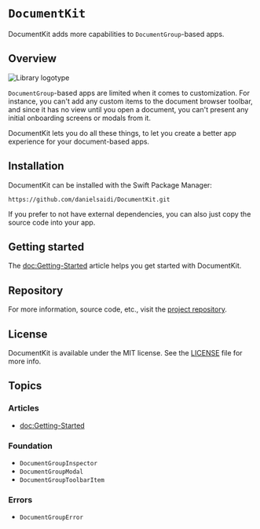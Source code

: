 # ``DocumentKit``

DocumentKit adds more capabilities to `DocumentGroup`-based apps.


## Overview

![Library logotype](Logo.png)

`DocumentGroup`-based apps are limited when it comes to customization. For instance, you can't add any custom items to the document browser toolbar, and since it has no view until you open a document, you can't present any initial onboarding screens or modals from it. 

DocumentKit lets you do all these things, to let you create a better app experience for your document-based apps.



## Installation

DocumentKit can be installed with the Swift Package Manager:

```
https://github.com/danielsaidi/DocumentKit.git
```

If you prefer to not have external dependencies, you can also just copy the source code into your app.



## Getting started

The <doc:Getting-Started> article helps you get started with DocumentKit.



## Repository

For more information, source code, etc., visit the [project repository][Repository].



## License

DocumentKit is available under the MIT license. See the [LICENSE][License] file for more info.



## Topics

### Articles

- <doc:Getting-Started>

### Foundation

- ``DocumentGroupInspector``
- ``DocumentGroupModal``
- ``DocumentGroupToolbarItem``

### Errors

- ``DocumentGroupError``



[License]: https://github.com/danielsaidi/DocumentKit/blob/master/LICENSE
[Repository]: https://github.com/danielsaidi/DocumentKit

